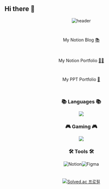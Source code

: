 ## Hi there 👋

 <div align="center">
   
![header](https://capsule-render.vercel.app/api?type=waving&color=auto&height=200&section=header&text=Lee%20Byeongchan&animation=fadeIn&fontSize=90&fontAlignY=40)

</br>

<!--
![Anurag's GitHub stats](https://github-readme-stats.vercel.app/api?username=Byeongchan&theme=tokyonight&show_icons=true)

</br>

![Top Langs](https://github-readme-stats.vercel.app/api/top-langs/?username=Byeongchan&layout=compact&theme=tokyonight)

-->

My Notion Blog
[📚](https://hushed-crocodile-66e.notion.site/3e02925ec2bf49069f6032747b2d642d?pvs=4)

</br>

My Notion Portfolio
[🙋‍♂️](https://hushed-crocodile-66e.notion.site/3e3b0f41685940cb858ed910a772cf66?pvs=4)

</br>

My PPT Portfolio
[🚢](https://www.canva.com/design/DAGPeHiucis/38Limmg5XIkiAXp-Ts2YbA/view?utm_content=DAGPeHiucis&utm_campaign=designshare&utm_medium=link&utm_source=editor#1)

</br>

<h3 align="center"><b>📚 Languages 📚</b></h3>
<img src="https://img.shields.io/badge/c%23-%23239120.svg?style=for-the-badge&logo=c-sharp&logoColor=white"/>
</br>

<h3 align="center"><b>🎮 Gaming 🎮</b></h3>
<img src="https://img.shields.io/badge/unity-%23000000.svg?style=for-the-badge&logo=unity&logoColor=white"/>

<h3 align="center"><b>🛠 Tools 🛠</b></h3>

![Notion](https://img.shields.io/badge/Notion-%23000000.svg?style=for-the-badge&logo=notion&logoColor=white)![Figma](https://img.shields.io/badge/figma-%23F24E1E.svg?style=for-the-badge&logo=figma&logoColor=white)

#

[![Solved.ac
프로필](http://mazassumnida.wtf/api/v2/generate_badge?boj=bychan99)](https://solved.ac/bychan99)

</div>

<!--
**Byeongchan99/Byeongchan99** is a ✨ _special_ ✨ repository because its `README.md` (this file) appears on your GitHub profile.

Here are some ideas to get you started:

- 🔭 I’m currently working on ...
- 🌱 I’m currently learning ...
- 👯 I’m looking to collaborate on ...
- 🤔 I’m looking for help with ...
- 💬 Ask me about ...
- 📫 How to reach me: ...
- 😄 Pronouns: ...
- ⚡ Fun fact: ...
-->
